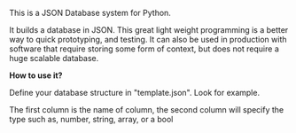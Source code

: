 This is a JSON Database system for Python.

It builds a database in JSON. This great light weight programming is a better way to quick prototyping, and testing. It can also be used in production with software that require storing some form of context, but does not require a huge scalable database.

<b> How to use it? </b>

Define your database structure in "template.json". Look for example. 

The first column is the name of column, the second column will specify the type such as, number, string, array, or a bool
